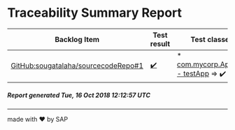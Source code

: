 # Traceability Summary Report
  
  
Backlog Item | Test result  | Test classes
------------ | ----------- | -----------
[GitHub:sougatalaha/sourcecodeRepo#1](https://github.com/sougatalaha/sourcecodeRepo/issues/1) | [:heavy_check_mark:](https://github.com/sougatalaha/traceabilityRepo/tree/master/GitHub/sougatalaha/sourcecodeRepo/1) |  * [com.mycorp.AppTest - testApp](C:\CTM\code\sourcecodeRepo\src\test\java\com\mycorp\AppTest.java) => :heavy_check_mark:<br>  
  
  
##### _Report generated Tue, 16 Oct 2018 12:12:57 UTC_  
-----
made with &#10084; by SAP